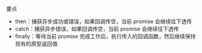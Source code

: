要点

- then：捕获异步成功或错误，如果回调传空，当前 promise 会继续往下透传
- catch：捕获异步错误，如果回调传空，当前 promise 会继续往下透传
- finally：等待当前 promise 完成工作后，执行传入的回调函数，然后继续保持现有的原型返回值
